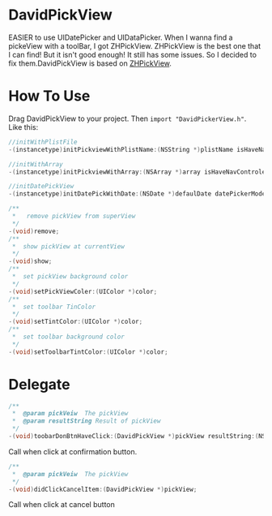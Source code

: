 DavidPickView
=============================
EASIER to use UIDatePicker and UIDataPicker. When I wanna find a pickeView with a toolBar, I got ZHPickView. ZHPickView is the best one that I can find! But it isn't good enough! It still has some issues. So I decided to fix them.DavidPickView is based on [ZHPickView](http://code4app.com/ios/ZHPickView/54783f73933bf09c1d8b46ed "悬停显示"). 

How To Use
=========================
Drag DavidPickView to your project. Then `import "DavidPickerView.h"`.<br>
Like this:<br>
```c
//initWithPlistFile
-(instancetype)initPickviewWithPlistName:(NSString *)plistName isHaveNavControler:(BOOL)isHaveNavControler;

//initWithArray
-(instancetype)initPickviewWithArray:(NSArray *)array isHaveNavControler:(BOOL)isHaveNavControler withTitle:(NSString*)titleStr;

//initDatePickView
-(instancetype)initDatePickWithDate:(NSDate *)defaulDate datePickerMode:(UIDatePickerMode)datePickerMode isHaveNavControler:(BOOL)isHaveNavControler withTitle:(NSString*)titleStr;

/**
 *   remove pickView from superView
 */
-(void)remove;
/**
 *  show pickView at currentView
 */
-(void)show;
/**
 *  set pickView background color
 */
-(void)setPickViewColer:(UIColor *)color;
/**
 *  set toolbar TinColor
 */
-(void)setTintColor:(UIColor *)color;
/**
 *  set toolbar background color
 */
-(void)setToolbarTintColor:(UIColor *)color;
```

Delegate
===========

```c
/**
 *  @param pickVeiw  The pickView         
 *  @param resultString Result of pickView
 */
-(void)toobarDonBtnHaveClick:(DavidPickView *)pickView resultString:(NSString *)resultString;
```
Call when click at confirmation button.
```c
/**
 *  @param pickVeiw  The pickView         
 */
-(void)didClickCancelItem:(DavidPickView *)pickView;
```
Call when click at cancel button
